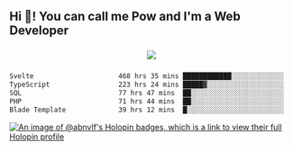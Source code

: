 <h2 align="left">Hi 👋! You can call me Pow and I'm a Web Developer</h2>

###

<div align="center">
  <img src="https://profile-counter.glitch.me/abnvlf/count.svg?"  />
</div>

###

<!--START_SECTION:waka-->

```txt
Svelte                     468 hrs 35 mins ████████████░░░░░░░░░░░░░   48.60 %
TypeScript                 223 hrs 24 mins █████▓░░░░░░░░░░░░░░░░░░░   23.17 %
SQL                        77 hrs 47 mins  ██░░░░░░░░░░░░░░░░░░░░░░░   08.07 %
PHP                        71 hrs 44 mins  ██░░░░░░░░░░░░░░░░░░░░░░░   07.44 %
Blade Template             39 hrs 12 mins  █░░░░░░░░░░░░░░░░░░░░░░░░   04.07 %
```

<!--END_SECTION:waka-->
<!-- <img src="https://raw.githubusercontent.com/abnvlf/abnvlf/output/snake.svg" alt="Snake animation" /> -->

<!-- <a href="https://open.spotify.com/user/31py3qwahsl76foqwc5f55butple">
  <img src="https://spotify-recently-played-readme.vercel.app/api?user=31py3qwahsl76foqwc5f55butple&count=5&unique=false" alt="Spotify recently played"  />
</a> -->

[![An image of @abnvlf's Holopin badges, which is a link to view their full Holopin profile](https://holopin.me/abnvlf)](https://holopin.io/@abnvlf)

###
